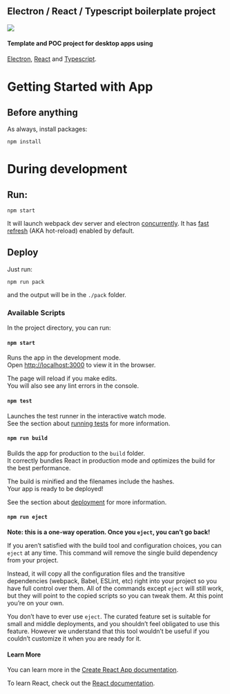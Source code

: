 ## Electron / React / Typescript boilerplate project
![](./.github/project-logo-400.jpg) 


#### Template and POC project for desktop apps using
[Electron](https://electronjs.org/),
[React](https://reactjs.org/) and
[Typescript](https://www.typescriptlang.org/).

# Getting Started with App


## Before anything
As always, install packages:
```
npm install
```

#  During development

## Run:
```
npm start
```
It will launch webpack dev server and electron [concurrently](https://www.npmjs.com/package/concurrently).
It has [fast refresh](https://www.npmjs.com/package/react-refresh-webpack-plugin) (AKA hot-reload) enabled by default.

##  Deploy
Just run:
```
npm run pack
```
and the output will be in the ```./pack``` folder.


### Available Scripts

In the project directory, you can run:

#### `npm start`

Runs the app in the development mode.\
Open [http://localhost:3000](http://localhost:3000) to view it in the browser.

The page will reload if you make edits.\
You will also see any lint errors in the console.

#### `npm test`

Launches the test runner in the interactive watch mode.\
See the section about [running tests](https://facebook.github.io/create-react-app/docs/running-tests) for more
information.

#### `npm run build`

Builds the app for production to the `build` folder.\
It correctly bundles React in production mode and optimizes the build for the best performance.

The build is minified and the filenames include the hashes.\
Your app is ready to be deployed!

See the section about [deployment](https://facebook.github.io/create-react-app/docs/deployment) for more information.

#### `npm run eject`

**Note: this is a one-way operation. Once you `eject`, you can’t go back!**

If you aren’t satisfied with the build tool and configuration choices, you can `eject` at any time. This command will
remove the single build dependency from your project.

Instead, it will copy all the configuration files and the transitive dependencies (webpack, Babel, ESLint, etc) right
into your project so you have full control over them. All of the commands except `eject` will still work, but they will
point to the copied scripts so you can tweak them. At this point you’re on your own.

You don’t have to ever use `eject`. The curated feature set is suitable for small and middle deployments, and you
shouldn’t feel obligated to use this feature. However we understand that this tool wouldn’t be useful if you couldn’t
customize it when you are ready for it.

#### Learn More

You can learn more in
the [Create React App documentation](https://facebook.github.io/create-react-app/docs/getting-started).

To learn React, check out the [React documentation](https://reactjs.org/).
